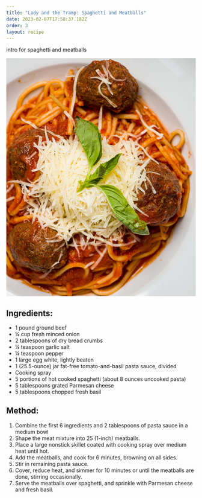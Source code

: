 ```yaml
---
title: "Lady and the Tramp: Spaghetti and Meatballs"
date: 2023-02-07T17:58:37.182Z
order: 3
layout: recipe
---
```

intro for spaghetti and meatballs 

![Spaghetti and meatballs ](../uploads/diego-ramirez-oc3lzi9p6ku-unsplash.jpg)

## **Ingredients:**

* 1 pound ground beef 
* ¼ cup fresh minced onion
* 2 tablespoons of dry bread crumbs 
* ¼ teaspoon garlic salt
* ¼ teaspoon pepper
* 1 large egg white, lightly beaten
* 1 (25.5-ounce) jar fat-free tomato-and-basil pasta sauce, divided
* Cooking spray
* 5 portions of hot cooked spaghetti (about 8 ounces uncooked pasta)
* 5 tablespoons grated Parmesan cheese
* 5 tablespoons chopped fresh basil

## M﻿ethod:

1. Combine the first 6 ingredients and 2 tablespoons of pasta sauce in a medium bowl
2. Shape the meat mixture into 25 (1-inch) meatballs.
3. Place a large nonstick skillet coated with cooking spray over medium heat until hot.
4. Add the meatballs, and cook for 6 minutes, browning on all sides. 
5. Stir in remaining pasta sauce. 
6. Cover, reduce heat, and simmer for 10 minutes or until the meatballs are done, stirring occasionally.
7. Serve the meatballs over spaghetti, and sprinkle with Parmesan cheese and fresh basil.